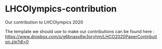 # LHCOlympics-contribution
Our contribution to LHCOlympics 2020

The template we should use to make our contributions can be found here :
https://www.dropbox.com/s/g6bnasx6w3oryhm/LHCO2020PaperContribution.zip?dl=0
